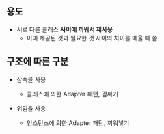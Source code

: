## 용도
- 서로 다른 클래스 **사이에 끼워서 재사용**
  - 이미 제공된 것과 필요한 것 사이의 차이를 메울 때 씀

## 구조에 따른 구분

- 상속을 사용
  - 클래스에 의한 Adapter 패턴, 감싸기
 
- 위임을 사용
  - 인스턴스에 의한 Adapter 패턴, 끼워넣기



    


    
